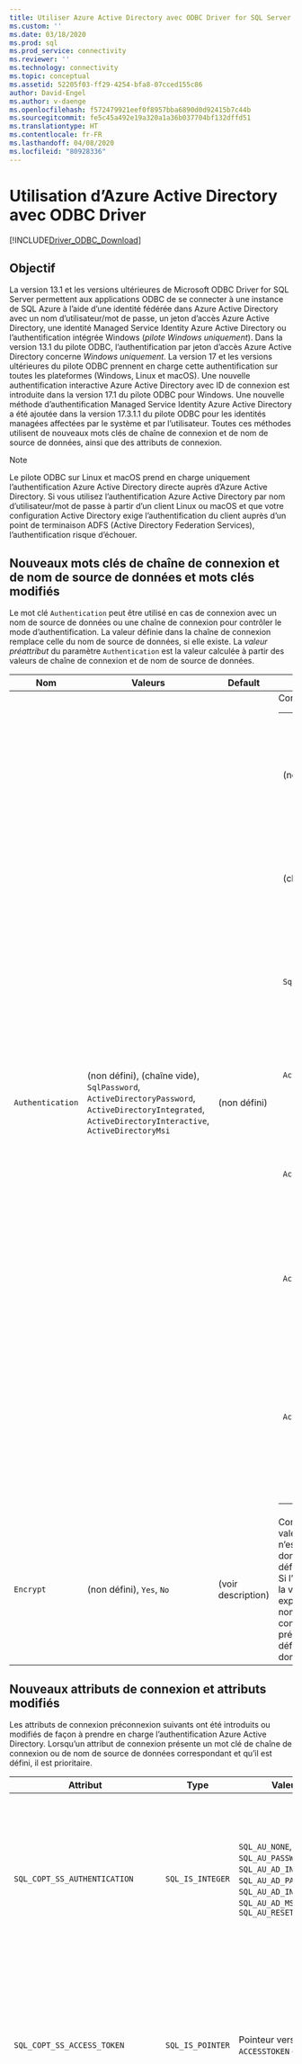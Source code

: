 ```yaml
---
title: Utiliser Azure Active Directory avec ODBC Driver for SQL Server | Microsoft Docs
ms.custom: ''
ms.date: 03/18/2020
ms.prod: sql
ms.prod_service: connectivity
ms.reviewer: ''
ms.technology: connectivity
ms.topic: conceptual
ms.assetid: 52205f03-ff29-4254-bfa8-07cced155c86
author: David-Engel
ms.author: v-daenge
ms.openlocfilehash: f572479921eef0f8957bba6890d0d92415b7c44b
ms.sourcegitcommit: fe5c45a492e19a320a1a36b037704bf132dffd51
ms.translationtype: HT
ms.contentlocale: fr-FR
ms.lasthandoff: 04/08/2020
ms.locfileid: "80928336"
---
```

# <a name="using-azure-active-directory-with-the-odbc-driver"></a>Utilisation d’Azure Active Directory avec ODBC Driver
[!INCLUDE[Driver_ODBC_Download](../../includes/driver_odbc_download.md)]

## <a name="purpose"></a>Objectif

La version 13.1 et les versions ultérieures de Microsoft ODBC Driver for SQL Server permettent aux applications ODBC de se connecter à une instance de SQL Azure à l’aide d’une identité fédérée dans Azure Active Directory avec un nom d’utilisateur/mot de passe, un jeton d’accès Azure Active Directory, une identité Managed Service Identity Azure Active Directory ou l’authentification intégrée Windows (_pilote Windows uniquement_). Dans la version 13.1 du pilote ODBC, l’authentification par jeton d’accès Azure Active Directory concerne _Windows uniquement_. La version 17 et les versions ultérieures du pilote ODBC prennent en charge cette authentification sur toutes les plateformes (Windows, Linux et macOS). Une nouvelle authentification interactive Azure Active Directory avec ID de connexion est introduite dans la version 17.1 du pilote ODBC pour Windows. Une nouvelle méthode d’authentification Managed Service Identity Azure Active Directory a été ajoutée dans la version 17.3.1.1 du pilote ODBC pour les identités managées affectées par le système et par l’utilisateur. Toutes ces méthodes utilisent de nouveaux mots clés de chaîne de connexion et de nom de source de données, ainsi que des attributs de connexion.

> [!NOTE]
> Le pilote ODBC sur Linux et macOS prend en charge uniquement l’authentification Azure Active Directory directe auprès d’Azure Active Directory. Si vous utilisez l’authentification Azure Active Directory par nom d’utilisateur/mot de passe à partir d’un client Linux ou macOS et que votre configuration Active Directory exige l’authentification du client auprès d’un point de terminaison ADFS (Active Directory Federation Services), l’authentification risque d’échouer.

## <a name="new-andor-modified-dsn-and-connection-string-keywords"></a>Nouveaux mots clés de chaîne de connexion et de nom de source de données et mots clés modifiés

Le mot clé `Authentication` peut être utilisé en cas de connexion avec un nom de source de données ou une chaîne de connexion pour contrôler le mode d’authentification. La valeur définie dans la chaîne de connexion remplace celle du nom de source de données, si elle existe. La _valeur préattribut_ du paramètre `Authentication` est la valeur calculée à partir des valeurs de chaîne de connexion et de nom de source de données.

|Nom|Valeurs|Default|Description|
|-|-|-|-|
|`Authentication`|(non défini), (chaîne vide), `SqlPassword`, `ActiveDirectoryPassword`, `ActiveDirectoryIntegrated`, `ActiveDirectoryInteractive`, `ActiveDirectoryMsi` |(non défini)|Contrôle le mode d’authentification.<table><tr><th>Valeur<th>Description<tr><td>(non défini)<td>Mode d’authentification déterminé par d’autres mots clés (options de connexion héritées existantes).<tr><td>(chaîne vide)<td>(Chaîne de connexion uniquement.) Remplace et annule une valeur `Authentication` définie dans le nom de source de données.<tr><td>`SqlPassword`<td>Authentification directe auprès d’une instance SQL Server à l’aide d’un nom d’utilisateur et d’un mot de passe.<tr><td>`ActiveDirectoryPassword`<td>Authentification avec une identité Azure Active Directory à l’aide d’un nom d’utilisateur et d’un mot de passe.<tr><td>`ActiveDirectoryIntegrated`<td>(_Pilote Windows uniquement_.) Authentification avec une identité Azure Active Directory à l’aide de l’authentification intégrée.<tr><td>`ActiveDirectoryInteractive`<td>(_Pilote Windows uniquement_.) Authentification avec une identité Azure Active Directory à l’aide de l’authentification interactive.<tr><td>`ActiveDirectoryMsi`<td>Authentification avec une identité Azure Active Directory à l’aide de l’authentification Managed Service Identity. Pour l’identité attribuée par l’utilisateur, UID est défini sur l’ID d’objet de l’identité d’utilisateur.</table>|
|`Encrypt`|(non défini), `Yes`, `No`|(voir description)|Contrôle le chiffrement pour une connexion. Si la valeur préattribut du paramètre `Authentication` n’est pas _none_ dans le nom de source de données ou la chaîne de connexion, la valeur par défaut est `Yes`. Sinon, la valeur par défaut est `No`. Si l’attribut `SQL_COPT_SS_AUTHENTICATION` remplace la valeur préattribut de `Authentication`, définissez explicitement la valeur du chiffrement dans le nom de source de données, la chaîne de connexion ou l’attribut de connexion. La valeur préattribut du chiffrement est `Yes` si la valeur est définie sur `Yes` dans le nom de source de données ou la chaîne de connexion.|

## <a name="new-andor-modified-connection-attributes"></a>Nouveaux attributs de connexion et attributs modifiés

Les attributs de connexion préconnexion suivants ont été introduits ou modifiés de façon à prendre en charge l’authentification Azure Active Directory. Lorsqu’un attribut de connexion présente un mot clé de chaîne de connexion ou de nom de source de données correspondant et qu’il est défini, il est prioritaire.

|Attribut|Type|Valeurs|Default|Description|
|-|-|-|-|-|
|`SQL_COPT_SS_AUTHENTICATION`|`SQL_IS_INTEGER`|`SQL_AU_NONE`, `SQL_AU_PASSWORD`, `SQL_AU_AD_INTEGRATED`, `SQL_AU_AD_PASSWORD`, `SQL_AU_AD_INTERACTIVE`, `SQL_AU_AD_MSI`, `SQL_AU_RESET`|(non défini)|Voir la description du mot clé `Authentication` ci-dessus. `SQL_AU_NONE` est fourni pour remplacer explicitement une valeur `Authentication` définie dans le nom de source de données ou la chaîne de connexion, tandis que `SQL_AU_RESET` annule l’attribut si celui-ci a été défini, ce qui donne la priorité à la valeur de la chaîne de connexion ou du nom de source de données.|
|`SQL_COPT_SS_ACCESS_TOKEN`|`SQL_IS_POINTER`|Pointeur vers `ACCESSTOKEN` ou Null|NULL|Si la valeur est non Null, spécifie le jeton d’accès Azure AD à utiliser. Il n’est pas correct de spécifier un jeton d’accès ainsi que des mots clés de chaîne de connexion `UID`, `PWD`, `Trusted_Connection` ou `Authentication` ou leurs attributs équivalents. <br> **REMARQUE :** La version 13.1 du pilote ODBC ne le prend en charge que sur _Windows_.|
|`SQL_COPT_SS_ENCRYPT`|`SQL_IS_INTEGER`|`SQL_EN_OFF`, `SQL_EN_ON`|(voir description)|Contrôle le chiffrement pour une connexion. `SQL_EN_OFF` et `SQL_EN_ON` désactivent et activent respectivement le chiffrement. Si la valeur préattribut du paramètre `Authentication` n’est pas _none_ ou que `SQL_COPT_SS_ACCESS_TOKEN` est défini, et que `Encrypt` n’a pas été spécifié dans le nom de source de données ou la chaîne de connexion, la valeur par défaut est `SQL_EN_ON`. Sinon, la valeur par défaut est `SQL_EN_OFF`. Si l’attribut de connexion `SQL_COPT_SS_AUTHENTICATION` a la valeur _none_, définissez explicitement `SQL_COPT_SS_ENCRYPT` sur la valeur souhaitée si `Encrypt` n’a pas été spécifié dans le nom de source de données ou la chaîne de connexion. La valeur effective de cet attribut contrôle [si le chiffrement sera utilisé pour la connexion](https://docs.microsoft.com/sql/relational-databases/native-client/features/using-encryption-without-validation).|
|`SQL_COPT_SS_OLDPWD`|\-|\-|\-|Non pris en charge avec Azure Active Directory, car les modifications de mot de passe des principaux AAD ne peuvent pas être effectuées par le biais d’une connexion ODBC. <br><br>L’expiration du mot de passe pour l’authentification SQL Server a été introduite dans SQL Server 2005. L’attribut `SQL_COPT_SS_OLDPWD` a été ajouté pour permettre au client de fournir à la fois l’ancien mot de passe et le nouveau dans le cadre de la connexion. Lorsque cette propriété est définie, le fournisseur n’utilisera pas le pool de connexions pour la première connexion ou pour les connexions suivantes, puisque la chaîne de connexion contiendra l’« ancien mot de passe » qui a maintenant changé.|
|`SQL_COPT_SS_INTEGRATED_SECURITY`|`SQL_IS_INTEGER`|`SQL_IS_OFF`,`SQL_IS_ON`|`SQL_IS_OFF`|_Déprécié_ ; utilisez `SQL_COPT_SS_AUTHENTICATION` défini sur `SQL_AU_AD_INTEGRATED` à la place. <br><br>Force l’utilisation de l’authentification Windows (Kerberos sur Linux et macOS) pour la validation de l’accès lors de la connexion au serveur. Lorsque l’authentification Windows est utilisée, le pilote ignore les valeurs d’identificateur d’utilisateur et de mot de passe fournies dans le cadre du traitement `SQLConnect`, `SQLDriverConnect` ou `SQLBrowseConnect`.|

## <a name="ui-additions-for-azure-active-directory-windows-driver-only"></a>Ajouts à l’interface utilisateur pour Azure Active Directory (pilote Windows uniquement)

Les interfaces utilisateur de configuration du nom de source de données et de connexion du pilote ont été améliorées de manière à intégrer les options supplémentaires nécessaires à l’utilisation de l’authentification avec Azure AD.

### <a name="creating-and-editing-dsns-in-the-ui"></a>Créer et modifier les noms de sources de données dans l’interface utilisateur

Il est possible d’utiliser les nouvelles options d’authentification Azure AD lors de la création ou de la modification d’un nom de source de données existant à l’aide de l’interface utilisateur de configuration du pilote :

`Authentication=ActiveDirectoryIntegrated` pour l’authentification intégrée Azure Active Directory à SQL Azure

![CreateNewDSN_ADIntegrated.png](windows/CreateNewDSN_ADIntegrated.png)

`Authentication=ActiveDirectoryPassword` pour l’authentification par nom d’utilisateur/mot de passe Azure Active Directory à SQL Azure

![CreateNewDSN_ADPassword.png](windows/CreateNewDSN_ADPassword.png)

`Authentication=ActiveDirectoryInteractive` pour l’authentification interactive Azure Active Directory à SQL Azure

![CreateNewDSN_ADInteractive.png](windows/CreateNewDSN_ADInteractive.png)

`Authentication=SqlPassword` pour l’authentification par nom d’utilisateur/mot de passe pour SQL Server (Azure ou autre)

![CreateNewDSN_SQLServer.png](windows/CreateNewDSN_SQLServer.png)

`Trusted_Connection=Yes` pour l’authentification intégrée Windows SSPI héritée

![CreateNewDSN_winSSPI.png](windows/CreateNewDSN_winSSPI.png)

Les cinq options correspondent respectivement à `Trusted_Connection=Yes` (authentification intégrée Windows SSPI uniquement héritée) et à `Authentication=` `ActiveDirectoryIntegrated`, `SqlPassword`, `ActiveDirectoryPassword` et `ActiveDirectoryInteractive`.

### <a name="sqldriverconnect-prompt-windows-driver-only"></a>Invite SQLDriverConnect (pilote Windows uniquement)

La boîte de dialogue d’invite affichée par SQLDriverConnect lorsqu’il demande les informations nécessaires pour établir la connexion contient trois nouvelles options pour l’authentification Azure AD :

![ServerLogin.png](windows/ServerLogin.png)

Ces options correspondent aux cinq mêmes options disponibles dans l’interface utilisateur de configuration du nom de source de données ci-dessus.

### <a name="example-connection-strings"></a>Exemples de chaîne de connexion
1. Authentification SQL Server : ancienne syntaxe. Le certificat de serveur n’est pas validé et le chiffrement n’est utilisé que si le serveur l’applique. Le nom d’utilisateur/mot de passe est transmis dans la chaîne de connexion.
`server=Server;database=Database;UID=UserName;PWD=Password;`
2. Authentification SQL : nouvelle syntaxe. Le client demande le chiffrement (la valeur par défaut de `Encrypt` est `true`) et le certificat de serveur est validé, quel que soit le paramètre de chiffrement (sauf si `TrustServerCertificate` a la valeur `true`). Le nom d’utilisateur/mot de passe est transmis dans la chaîne de connexion.
 `server=Server;database=Database;UID=UserName;PWD=Password;Authentication=SqlPassword;`
3. Authentification Windows intégrée (Kerberos sur Linux et macOS) avec SSPI (vers SQL Server ou SQL IaaS) : syntaxe actuelle. Le certificat de serveur n’est pas validé, sauf si le chiffrement est utilisé. 
`server=Server;database=Database;Trusted_Connection=yes;`
4. (_Pilote Windows uniquement_.) Authentification Windows intégrée avec SSPI (si la base de données cible se trouve dans SQL Server ou SQL IaaS) : nouvelle syntaxe. Le client demande le chiffrement (la valeur par défaut de `Encrypt` est `true`) et le certificat de serveur est validé, quel que soit le paramètre de chiffrement (sauf si `TrustServerCertificate` a la valeur `true`). 
`server=Server;database=Database;Authentication=ActiveDirectoryIntegrated;`
5. Authentification par nom d’utilisateur/mot de passe AAD (si la base de données cible se trouve dans Azure SQL Database). Le certificat de serveur est validé, quel que soit le paramètre de chiffrement (sauf si `TrustServerCertificate` a la valeur `true`). Le nom d’utilisateur/mot de passe est transmis dans la chaîne de connexion. 
`server=Server;database=Database;UID=UserName;PWD=Password;Authentication=ActiveDirectoryPassword;`
6. (_Pilote Windows uniquement_.) Authentification Windows intégrée avec ADAL, qui implique l’échange d’informations d’identification de compte Windows contre un jeton d’accès émis par AAD, en supposant que la base de données cible se trouve dans Azure SQL Database. Le certificat de serveur est validé, quel que soit le paramètre de chiffrement (sauf si `TrustServerCertificate` a la valeur `true`). 
`server=Server;database=Database;Authentication=ActiveDirectoryIntegrated;`
7. (_Pilote Windows uniquement_.) L’authentification interactive AAD utilise la technologie Azure Multi-factor Authentication pour configurer la connexion. Dans ce mode, lorsque l’ID de connexion est fourni, une boîte de dialogue d’authentification Azure est déclenchée, permettant ainsi à l’utilisateur d’entrer le mot de passe pour établir la connexion. Le nom d’utilisateur est transmis dans la chaîne de connexion.
`server=Server;database=Database;UID=UserName;Authentication=ActiveDirectoryInteractive;`

![WindowsAzureAuth.png](windows/WindowsAzureAuth.png)

8. L’authentification Managed Service Identity AAD utilise l’identité managée affectée par le système ou par l’utilisateur comme authentification pour configurer la connexion. Pour l’identité attribuée par l’utilisateur, UID est défini sur l’ID d’objet de l’identité d’utilisateur.<br>
Pour l'identité affectée par le système,<br>
`server=Server;database=Database;Authentication=ActiveDirectoryMsi;`<br>
Pour l’identité affectée par l’utilisateur avec l’ID objet myObjectId,<br>
`server=Server;database=Database;UID=myObjectId;Authentication=ActiveDirectoryMsi;`

> [!NOTE]
>- Si vous utilisez les options Active Directory avec un pilote ODBC Windows dont la version est ***antérieure*** à la version 17.4.2, vérifiez que la [bibliothèque d’authentification Active Directory pour SQL Server](https://go.microsoft.com/fwlink/?LinkID=513072) est installée. Si vous utilisez les pilotes Linux et macOS, vérifiez que `libcurl` est installé. Pour la version 17.2 et les versions ultérieures du pilote, il ne s’agit pas d’une dépendance explicite, car elle n’est pas requise pour les autres méthodes d’authentification ni les opérations ODBC.
>- Pour vous connecter avec un nom d’utilisateur de compte SQL Server et un mot de passe, vous pouvez maintenant utiliser la nouvelle option `SqlPassword`, tout particulièrement recommandée pour SQL Azure, car elle offre des paramètres de connexion plus sécurisés.
>- Pour vous connecter avec un nom d’utilisateur de compte Azure Active Directory et un mot de passe, spécifiez `Authentication=ActiveDirectoryPassword` dans la chaîne de connexion et les mots clés `UID` et `PWD` avec respectivement le nom d’utilisateur et le mot de passe.
>- Pour vous connecter avec l’authentification intégrée Windows ou Active Directory (pilote Windows uniquement), spécifiez `Authentication=ActiveDirectoryIntegrated` dans la chaîne de connexion. Le pilote choisira automatiquement le mode d’authentification approprié. `UID` et `PWD` ne doivent pas être spécifiés.
>- Pour vous connecter avec l’authentification interactive Active Directory (pilote Windows uniquement), spécifiez `UID`.

## <a name="authenticating-with-an-access-token"></a>S’authentifier avec un jeton d’accès

L’attribut préconnexion `SQL_COPT_SS_ACCESS_TOKEN` permet d’utiliser un jeton d’accès obtenu auprès d’Azure AD pour l’authentification au lieu du nom d’utilisateur et du mot de passe, et de contourner la négociation et l’obtention d’un jeton d’accès par le pilote. Pour utiliser un jeton d’accès, définissez l’attribut de connexion `SQL_COPT_SS_ACCESS_TOKEN` sur un pointeur désignant une structure `ACCESSTOKEN` :

~~~
typedef struct AccessToken
{
    DWORD dataSize;
    BYTE data[];
} ACCESSTOKEN;
~~~

`ACCESSTOKEN` est une structure de longueur variable composée d’une _longueur_ de 4 octets suivie de _longueur_ octets de données opaques qui constituent le jeton d’accès. En raison de la façon dont SQL Server gère les jetons d’accès, un jeton d’accès obtenu au moyen d’une réponse JSON [OAuth 2.0](https://docs.microsoft.com/azure/active-directory/develop/active-directory-authentication-scenarios) doit être développé afin que chaque octet soit suivi d’un octet de remplissage 0, comme une chaîne UCS-2 contenant uniquement des caractères ASCII. Toutefois, le jeton est une valeur opaque et la longueur spécifiée, en octets, ne doit inclure AUCUNE marque de fin Null. En raison de leurs contraintes de format et de longueur considérables, cette méthode d’authentification n’est disponible que programmatiquement, par le biais de l’attribut de connexion `SQL_COPT_SS_ACCESS_TOKEN` ; Il n’existe aucun mot clé de chaîne de connexion ou de nom de source de données correspondant. La chaîne de connexion ne doit pas contenir de mots clés `UID`, `PWD`, `Authentication` ni `Trusted_Connection`.

> [!NOTE]
> La version 13.1 du pilote ODBC ne prend en charge cette authentification que sur _Windows_.

## <a name="azure-active-directory-authentication-sample-code"></a>Exemple de code d’authentification Azure Active Directory

L’exemple suivant illustre le code nécessaire pour se connecter à SQL Server à l’aide d’Azure Active Directory avec les mots clés de connexion. Il est à noter qu’il n’est pas nécessaire de modifier le code d’application lui-même ; la chaîne de connexion, ou le nom de source de données s’il est utilisé, est la seule modification nécessaire pour avoir recours à l’authentification AAD :
~~~
    ...
    SQLCHAR connString[] = "Driver={ODBC Driver 13 for SQL Server};Server={server};UID=myuser;PWD=myPass;Authentication=ActiveDirectoryPassword"
    ...
    SQLDriverConnect(hDbc, NULL, connString, SQL_NTS, NULL, 0, NULL, SQL_DRIVER_NOPROMPT);    
    ...
~~~
L’exemple suivant illustre le code nécessaire pour se connecter à SQL Server à l’aide d’Azure Active Directory avec l’authentification par jeton d’accès. Dans ce cas, il est nécessaire de modifier le code de l’application pour traiter le jeton d’accès et définir l’attribut de connexion associé.
~~~
    SQLCHAR connString[] = "Driver={ODBC Driver 13 for SQL Server};Server={server}"
    SQLCHAR accessToken[] = "eyJ0eXAiOi..."; // In the format extracted from an OAuth JSON response
    ...
    DWORD dataSize = 2 * strlen(accessToken);
    ACCESSTOKEN *pAccToken = malloc(sizeof(ACCESSTOKEN) + dataSize);
    pAccToken->dataSize = dataSize;
    // Expand access token with padding bytes
    for(int i = 0, j = 0; i < dataSize; i += 2, j++) {
        pAccToken->data[i] = accessToken[j];
        pAccToken->data[i+1] = 0;
    }
    ...
    SQLSetConnectAttr(hDbc, SQL_COPT_SS_ACCESS_TOKEN, (SQLPOINTER)pAccToken, SQL_IS_POINTER);
    SQLDriverConnect(hDbc, NULL, connString, SQL_NTS, NULL, 0, NULL, SQL_DRIVER_NOPROMPT);        
    ...
    free(pAccToken);
~~~
Voici un exemple de chaîne de connexion à utiliser avec l’authentification interactive Azure Active Directory. Il est à noter qu’il ne contient pas le champ PWD, car le mot de passe est entré sur l’écran Authentification Azure.
~~~
SQLCHAR connString[] = "Driver={ODBC Driver 17 for SQL Server};Server={server};UID=myuser;Authentication=ActiveDirectoryInteractive"
~~~
Voici un exemple de chaîne de connexion à utiliser avec l’authentification Managed Service Identity Azure Active Directory. Notez que l’UID est défini sur l’ID d’objet de l’identité attribuée par d’utilisateur.
~~~
// For system-assigned identity,
SQLCHAR connString[] = "Driver={ODBC Driver 17 for SQL Server};Server={server};Authentication=ActiveDirectoryMsi"
...
// For user-assigned identity with object ID equals to myObjectId
SQLCHAR connString[] = "Driver={ODBC Driver 17 for SQL Server};Server={server};UID=myObjectId;Authentication=ActiveDirectoryMsi"
~~~

## <a name="see-also"></a>Voir aussi
[Prise en charge de l’authentification par jeton pour Azure SQL Database avec l’authentification Azure AD](https://blogs.msdn.microsoft.com/sqlsecurity/2016/02/09/token-based-authentication-support-for-azure-sql-db-using-azure-ad-auth)

